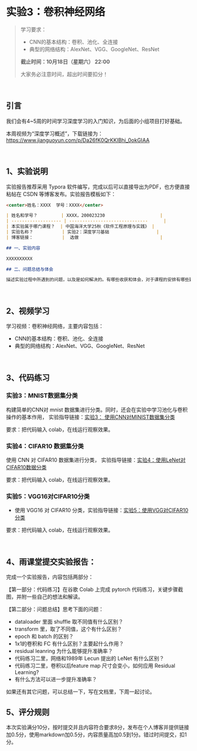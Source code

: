 # 实验3：卷积神经网络

> 学习要求：
>
> - CNN的基本结构：卷积、池化、全连接
> - 典型的⽹络结构：AlexNet、VGG、GoogleNet、ResNet
>
> **截止时间：10月18日（星期六） 22:00** 
>
> 大家务必注意时间，超出时间要扣分！

<br>

## 引言

我们会有4~5周的时间学习深度学习的入门知识，为后面的小组项目打好基础。

本周视频为“深度学习概述”，下载链接为：https://www.jianguoyun.com/p/Da26fK0QrKKIBhi_0okGIAA



<br>




## 1、实验说明

实验报告推荐采用 Typora 软件编写，完成以后可以直接导出为PDF，也方便直接粘帖在 CSDN 等博客发布。实验报告模板如下：

```markdown
<center>姓名：XXXX  学号：XXXX</center>

| 姓名和学号？         | XXXX，200023230                     |
| ------------------- | ------------------------------      |
| 本实验属于哪门课程？  | 中国海洋大学25秋《软件工程原理与实践》 |
| 实验名称？           | 实验2：深度学习基础                  |
| 博客链接：           |  选做                               |

## 一、实验内容

XXXXXXXXXX

## 二、问题总结与体会

描述实验过程中所遇到的问题，以及是如何解决的。有哪些收获和体会，对于课程的安排有哪些建议。
```

<br>

## 2、视频学习

学习视频：卷积神经网络，主要内容包括：

- CNN的基本结构：卷积、池化、全连接
- 典型的⽹络结构：AlexNet、VGG、GoogleNet、ResNet

<br>

## 3、代码练习

###  实验3：MNIST数据集分类

构建简单的CNN对 mnist 数据集进⾏分类。同时，还会在实验中学习池化与卷积操作的基本作⽤， 实验指导链接：[实验3： 使用CNN对MINIST数据集分类](https://oucaigroup.feishu.cn/wiki/ZZHiwlpZJiLuNCkpL5ScHeCTnqg)

要求：把代码输入 colab，在线运行观察效果。

### 实验4：CIFAR10 数据集分类

使⽤ CNN 对 CIFAR10 数据集进⾏分类， 实验指导链接：[实验4：使用LeNet对CIFAR10数据分类](https://oucaigroup.feishu.cn/wiki/TWFdw1ecwiBILikSJrecvMX4nOf)

要求：把代码输入 colab，在线运行观察效果。

### 实验5：VGG16对CIFAR10分类

- 使⽤ VGG16 对 CIFAR10 分类，实验指导链接：[实验5：使用VGG对CIFAR10分类](https://oucaigroup.feishu.cn/wiki/UJ1xwmjVziixTckP1zFcgNgcnqc)

要求：把代码输入 colab，在线运行观察效果。

<br>



## 4、雨课堂提交实验报告：

完成⼀个实验报告，内容包括两部分：

【第⼀部分：代码练习】在⾕歌 Colab 上完成 pytorch 代码练习，关键步骤截图，并附⼀些自己的想法和解读。

【第⼆部分：问题总结】思考下⾯的问题：

- dataloader ⾥⾯ shuffle 取不同值有什么区别？
- transform ⾥，取了不同值，这个有什么区别？
- epoch 和 batch 的区别？
- 1x1的卷积和 FC 有什么区别？主要起什么作⽤？
- residual leanring 为什么能够提升准确率？
- 代码练习⼆⾥，⽹络和1989年 Lecun 提出的 LeNet 有什么区别？
- 代码练习⼆⾥，卷积以后feature map 尺⼨会变⼩，如何应⽤ Residual Learning?
- 有什么⽅法可以进⼀步提升准确率？

如果还有其它问题，可以总结一下，写在文档里，下周一起讨论。



## 5、评分规则

本次实验满分10分，按时提交并且内容符合要求8分，发布在个人博客并提供链接加0.5分，使用markdown加0.5分，内容质量高加0.5到1分。错过时间提交，扣1分。
